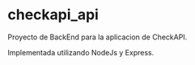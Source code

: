 # checkapi_api
Proyecto de BackEnd para la aplicacion de CheckAPI.

Implementada utilizando NodeJs y Express.

